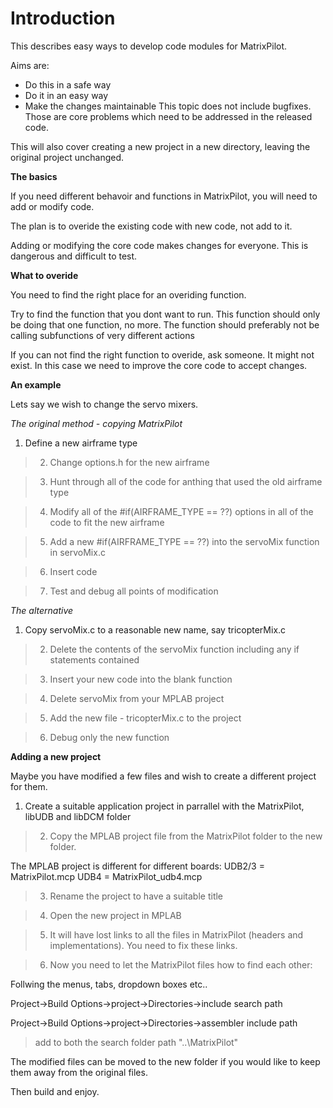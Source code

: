 # Introduction
This describes easy ways to develop code modules for MatrixPilot.

Aims are:
  * Do this in a safe way
  * Do it in an easy way
  * Make the changes maintainable
This topic does not include bugfixes.  Those are core problems which need to be addressed in the released code.

This will also cover creating a new project in a new directory, leaving the original project unchanged.



**The basics**

If you need different behavoir and functions in MatrixPilot, you will need to add or modify code.

The plan is to overide the existing code with new code, not add to it.

Adding or modifying the core code makes changes for everyone.  This is dangerous and difficult to test.




**What to overide**

You need to find the right place for an overiding function.

Try to find the function that you dont want to run.
This function should only be doing that one function, no more.
The function should preferably not be calling subfunctions of very different actions

If you can not find the right function to overide, ask someone.
It might not exist.  In this case we need to improve the core code to accept changes.



**An example**


Lets say we wish to change the servo mixers.

_The original method - copying MatrixPilot_

  1. Define a new airframe type

> 2. Change options.h for the new airframe

> 3. Hunt through all of the code for anthing that used the old airframe type

> 4. Modify all of the #if(AIRFRAME\_TYPE == ??) options in all of the code to fit the new airframe

> 5. Add a new #if(AIRFRAME\_TYPE == ??) into the servoMix function in servoMix.c

> 6. Insert code

> 7. Test and debug all points of modification


_The alternative_

  1. Copy servoMix.c to a reasonable new name, say tricopterMix.c

> 2. Delete the contents of the servoMix function including any if statements contained

> 3. Insert your new code into the blank function

> 4. Delete servoMix from your MPLAB project

> 5. Add the new file - tricopterMix.c to the project

> 6. Debug only the new function



**Adding a new project**

Maybe you have modified a few files and wish to create a different project for them.

  1. Create a suitable application project in parrallel with the MatrixPilot, libUDB and libDCM folder

> 2. Copy the MPLAB project file from the MatrixPilot folder to the new folder.

The MPLAB project is different for different boards:
UDB2/3 = MatrixPilot.mcp
UDB4 = MatrixPilot\_udb4.mcp

> 3. Rename the project to have a suitable title

> 4. Open the new project in MPLAB

> 5. It will have lost links to all the files in MatrixPilot (headers and implementations).  You need to fix these links.

> 6. Now you need to let the MatrixPilot files how to find each other:

Follwing the menus, tabs, dropdown boxes etc..

Project->Build Options->project->Directories->include search path

Project->Build Options->project->Directories->assembler include path
> add to both the search folder path "..\MatrixPilot"


The modified files can be moved to the new folder if you would like to keep them away from the original files.

Then build and enjoy.